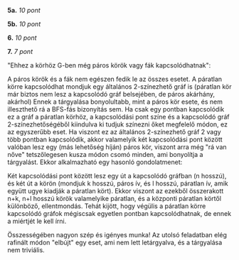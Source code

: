 **5a.** *10 pont*

**5b.** *10 pont*

**6.** *10 pont*

**7.** *7 pont*

"Ehhez a körhöz G-ben még páros körök vagy fák kapcsolódhatnak":

A páros körök és a fák nem egészen fedik le az összes esetet.
A páratlan körre kapcsolódhat mondjuk egy általános 2-színezhető gráf is (páratlan kör már biztos nem lesz a kapcsolódó gráf belsejében, de páros akárhány, akárhol)
Ennek a tárgyalása bonyolultabb, mint a páros kör esete, és nem illeszthető rá a BFS-fás bizonyítás sem.
Ha csak egy pontban kapcsolódik ez a gráf a páratlan körhöz, a kapcsolódási pont színe és a kapcsolódó gráf 2-színezhetőségéből kiindulva ki tudjuk színezni őket megfelelő módon, ez az egyszerűbb eset.
Ha viszont ez az általános 2-színezhető gráf 2 vagy több pontban kapcsolódik, akkor valamelyik két kapcsolódási pont között valóban lesz egy (más lehetőség híján) páros kör, viszont arra még "rá van nőve" tetszőlegesen kusza módon csomó minden, ami bonyolítja a tárgyalást.
Ekkor alkalmazható egy hasonló gondolatmenet: 

Két kapcsolódási pont között lesz egy út a kapcsolódó gráfban (n hosszú), és két út a körön (mondjuk k hosszú, páros ív, és l hosszú, páratlan ív, amik együtt ugye kiadják a páratlan kört).
Ekkor viszont az ezekből összerakott n+k, n+l hosszú körök valamelyike páratlan, és a  központi páratlan körtől különböző, ellentmondás.
Tehát kijött, hogy végülis a páratlan körre kapcsolódó gráfok mégiscsak egyetlen pontban kapcsolódhatnak, de ennek a miértjét le kell írni.

Összességében nagyon szép és igényes munka! Az utolsó feladatban elég rafinált módon "elbújt" egy eset, ami nem lett letárgyalva, és a tárgyalása nem triviális.
